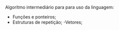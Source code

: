 Algoritmo intermediário para para uso da linguagem:
- Funções e ponteiros;
- Estruturas de repetição;
-Vetores;
